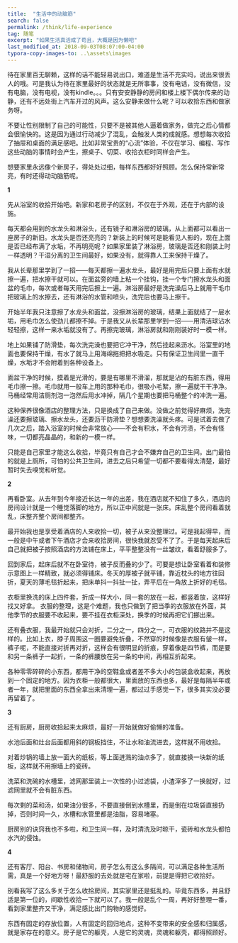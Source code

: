 ```yaml
---
title:  "生活中的动脑筋"
search: false
permalink: /think/life-experience
tag: 随笔
excerpt: "如果生活真活成了苟且，大概是因为懒吧"
last_modified_at: 2018-09-03T08:07:00-04:00
typora-copy-images-to: ..\assets\images
---
```


待在家里百无聊赖，这样的话不能轻易说出口，难道是生活不充实吗，说出来很丢人的哦。可是我认为待在家里最好的状态就是无所事事，没有电话，没有微信，没有电脑，没有电视，没有kindle。。。只有安安静静的房间和楼上楼下偶尔传来的动静，还有不远处街上汽车开过的风声。这么安静来做什么呢？可以收拾东西和做家务呀。 

不要让性别限制了自己的可能性，只要不是被其他人逼着做家务，做完之后心情都会很愉快的。这是因为通过行动减少了混乱，会触发人类的成就感。想想每次收拾了抽屉和桌面的满足感吧。比如非常宝贵的“心流”体验，不仅在学习、编程、写作这些动脑的事情时会产生，擦桌子、切菜、收拾衣柜时同样会产生。

 想要家里永远像个新房子，得处处过细，每样东西都好好照顾。怎么保持常新常亮，有时还得动动脑筋呢。                                                                  

**1**

先从浴室的收拾开始吧。新家和老房子的区别，不仅在于外观，还在于内部的设施。

每天都会用到的水龙头和淋浴头，还有镜子和淋浴房的玻璃，从上面都可以看出一座房子的新旧。水龙头是否还亮亮的？新装上的时候可是能看见人影的，现在上面是否已经布满了水垢，不再明亮呢？如果家里装了淋浴房，玻璃是否还和刚装上时一样透明？干湿分离的卫生间最好，如果没有，就得靠人工来保持干燥了。

 我从长辈那里学到了一招——每天都擦一遍水龙头，最好是用完后只要上面有水就擦一遍，把水擦干就可以。在面盆旁的墙上粘一个挂钩，挂一个专门擦水龙头和面盆的毛巾，每次或者每天用完后擦上一遍。淋浴房最好是洗完澡后马上就用干毛巾把玻璃上的水擦去，还有淋浴的水管和喷头，洗完后也要马上擦干。 

开始半年我只注意擦了水龙头和面盆，没擦淋浴房的玻璃，结果上面就结了一层水垢，用毛巾怎么使劲儿都擦不掉。于是我又从长辈那里学到一招——用清洁球沾水轻轻擦，这样一来水垢就没有了。再擦完玻璃，淋浴房就和刚刚装好时一模一样。

地上如果铺了防滑垫，每次洗完澡也要把它冲干净，然后挂起来沥水。浴室里的地面也要保持干燥，有水了就马上用海绵拖把把水吸走。只有保证卫生间里一直干燥，水垢才不会附着到各种设备上。

 面盆干净的时候，摸着是光滑的，要是有哪里不滑溜，那就是沾的有脏东西，得用毛巾擦一擦。毛巾就用一般车上用的那种毛巾，很吸小毛絮，擦一遍就干干净净。马桶经常用洁厕剂泡一泡然后用水冲掉，隔几个星期也要把马桶整个的冲洗一遍。 

这种保养很像酒店的整理方法，只是换成了自己来做。没做之前觉得好麻烦，洗完澡还要擦玻璃、擦水龙头，还要沥干防滑垫？想想要洗澡就头疼。可是试着去做了几次之后，踏入浴室的时候会非常放心——不会有积水，不会有污渍，不会有怪味，一切都亮晶晶的，和新的一模一样。 

只能是自己家里才能这么收拾，毕竟只有自己才会不嫌弃自己的卫生间。出门最怕的就是上厕所，可怕的公共卫生间，进去之后只希望一切都不要看得太清楚，最好暂时失去嗅觉和听觉。                                                                 

 **2**

再看卧室。从去年到今年接近长达一年的出差，我在酒店就不知住了多久，酒店的房间设计就是一个睡觉落脚的地方，所以正中间就是一张床。床乱整个房间看着就乱，床整齐整个房间都整齐。

最开始我也是享受着酒店的人来收拾一切，被子从来没整理过。可是我起得早，而一般是中午或者下午酒店才会来收拾房间，很快我就忍受不了了。于是每天起床后自己就把被子按照酒店的方法铺在床上，平平整整没有一丝皱纹，看着舒服多了。 

回到家后，起床后就不在卧室待，被子反而叠的少了。可要是想让卧室看着和装修示意图上一样精致，就必须得铺床。冬天的厚被子就平铺，靠近枕头的地方往回折，夏天的薄毛毯折起来，把床单抖一抖扯一扯，弄平后在一角放上折好的毛毯。

衣柜里换洗的床上四件套，折成一样大小，同一套的放在一起，都竖着放，这样好找又好拿。 衣服的整理，这是个难题，我也只做到了把当季的衣服放在外面，其他季节的衣服要不收起来，要不挂在衣柜深处，换季的时候再把它们挪出来。

 还有叠衣服，我最开始就只会对折，二分之一，四分之一，可衣服的纹路并不是这样的。比如上衣，脖子周围这一圈要避免折叠，不然穿的时候像是衣服有皱一样，裤子呢，不能直接对折再对折，这样会有很明显的折痕，穿着像是四节裤，而是要和另一条裤子一起折，一条的裤腰放在另一条的中间，再相互折起来。

 各种零零碎碎的小东西，都用干净的空鞋盒或者差不多大小的包装盒收起来，再放到一个固定的地方。因为衣柜一般都很大，里面放的东西也多，最好是每隔半年或者一年，就把里面的东西全拿出来清理一遍，都过过手感觉一下，很多其实没必要再留着了。                                                                   

**3**

还有厨房，厨房收拾起来太麻烦，最好一开始就做好偷懒的准备。

水池后面和灶台后面都用斜的钢板挡住，不让水和油流进去，这样就不用收拾。

对着炒锅的墙上放一面大的纸板，等上面迸溅的油点多了，就直接换一块新的纸板，这样就不用擦墙上的瓷砖。

洗菜和洗碗的水槽里，滤网那里装上一次性的小过滤袋，小渣滓多了一换就好，过滤网里就不会有脏东西。

每次剩的菜和汤，如果油分很多，不要直接倒到水槽里，而是倒在垃圾袋直接扔掉，否则时间一久，水槽和水管里都是油脂，容易堵塞。

 厨房别的诀窍我也不多啦，和卫生间一样，及时清洗及时晾干，瓷砖和水龙头都怕水汽的侵蚀。                                                                  

**4**

还有客厅、阳台、书房和储物间，房子怎么有这么多隔间，可以满足各种生活所需，真是一个好地方呀！最舒服的去处就是宅在家啦，前提是得把它收拾好。

别看我写了这么多关于怎么收拾房间，其实家里还是挺乱的。毕竟东西多，并且舒适是第一位的，间歇性收拾一下就可以了。我一般是乱个一周，再好好整理一番，看到家里整齐又干净，满足感比出门购物的感觉好。 

东西有固定的存放位置，人有固定的回归地点，这种不变带来的安全感和归属感，就是家存在的意义。房子是它的躯壳，人是它的灵魂，灵魂和躯壳，都得照顾好。 